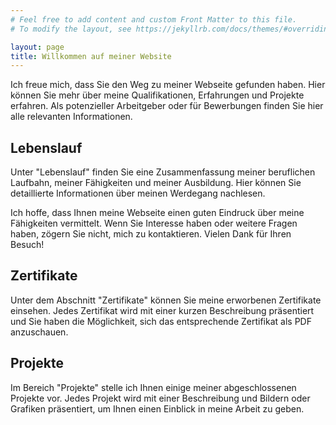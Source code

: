 ```yaml
---
# Feel free to add content and custom Front Matter to this file.
# To modify the layout, see https://jekyllrb.com/docs/themes/#overriding-theme-defaults

layout: page
title: Willkommen auf meiner Website
---
```

Ich freue mich, dass Sie den Weg zu meiner Webseite gefunden haben. Hier können Sie mehr über meine Qualifikationen, Erfahrungen und Projekte erfahren. Als potenzieller Arbeitgeber oder für Bewerbungen finden Sie hier alle relevanten Informationen.

## Lebenslauf

Unter "Lebenslauf" finden Sie eine Zusammenfassung meiner beruflichen Laufbahn, meiner Fähigkeiten und meiner Ausbildung. Hier können Sie detaillierte Informationen über meinen Werdegang nachlesen.

Ich hoffe, dass Ihnen meine Webseite einen guten Eindruck über meine Fähigkeiten vermittelt. Wenn Sie Interesse haben oder weitere Fragen haben, zögern Sie nicht, mich zu kontaktieren. Vielen Dank für Ihren Besuch!

## Zertifikate

Unter dem Abschnitt "Zertifikate" können Sie meine erworbenen Zertifikate einsehen. Jedes Zertifikat wird mit einer kurzen Beschreibung präsentiert und Sie haben die Möglichkeit, sich das entsprechende Zertifikat als PDF anzuschauen.

## Projekte

Im Bereich "Projekte" stelle ich Ihnen einige meiner abgeschlossenen Projekte vor. Jedes Projekt wird mit einer Beschreibung und Bildern oder Grafiken präsentiert, um Ihnen einen Einblick in meine Arbeit zu geben.

